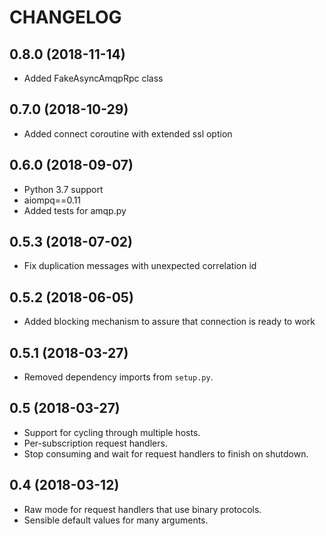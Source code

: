 CHANGELOG
=========

0.8.0 (2018-11-14)
-----

- Added FakeAsyncAmqpRpc class

0.7.0 (2018-10-29)
-----

- Added connect coroutine with extended ssl option


0.6.0 (2018-09-07)
-----

- Python 3.7 support
- aiompq==0.11
- Added tests for amqp.py

0.5.3 (2018-07-02)
------------------

- Fix duplication messages with unexpected correlation id  

0.5.2 (2018-06-05)
------------------

- Added blocking mechanism to assure that connection is ready to work

0.5.1 (2018-03-27)
------------------

- Removed dependency imports from `setup.py`.

0.5 (2018-03-27)
----------------

- Support for cycling through multiple hosts.
- Per-subscription request handlers.
- Stop consuming and wait for request handlers to finish on shutdown.

0.4 (2018-03-12)
----------------

- Raw mode for request handlers that use binary protocols.
- Sensible default values for many arguments.

